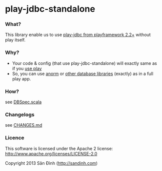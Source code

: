 play-jdbc-standalone
====================
### What?
This library enable us to use [play-jdbc from playframework 2.2+](https://github.com/playframework/playframework/blob/2.3.x/framework/src/play-jdbc/src/main/scala/play/api/db/DB.scala) without play itself.

### Why?
+ Your code & config (that use play-jdbc-standalone) will exactly same as if you [use play](http://www.playframework.com/documentation/2.3.x/ScalaDatabase)
+ So, you can use [anorm](http://www.playframework.com/documentation/2.3.x/ScalaAnorm) or [other database libraries](http://www.playframework.com/documentation/2.3.x/ScalaDatabaseOthers) (exactly) as in a full play app.

### How?
see [DBSpec.scala](https://github.com/giabao/play-jdbc-standalone/blob/master/src/test/scala/play/api/DBSpec.scala)

### Changelogs
see [CHANGES.md](CHANGES.md)

### Licence
This software is licensed under the Apache 2 license:
http://www.apache.org/licenses/LICENSE-2.0

Copyright 2013 Sân Đình (http://sandinh.com)
